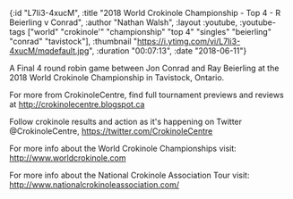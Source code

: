 {:id "L7Ii3-4xucM",
 :title
 "2018 World Crokinole Championship - Top 4 - R Beierling v Conrad",
 :author "Nathan Walsh",
 :layout :youtube,
 :youtube-tags
 ["world"
  "crokinole'"
  "championship"
  "top 4"
  "singles"
  "beierling"
  "conrad"
  "tavistock"],
 :thumbnail "https://i.ytimg.com/vi/L7Ii3-4xucM/mqdefault.jpg",
 :duration "00:07:13",
 :date "2018-06-11"}

A Final 4 round robin game between Jon Conrad and Ray Beierling at the 2018 World Crokinole Championship in Tavistock, Ontario.

For more from CrokinoleCentre, find full tournament previews and reviews at http://crokinolecentre.blogspot.ca

Follow crokinole results and action as it's happening on Twitter @CrokinoleCentre, https://twitter.com/CrokinoleCentre

For more info about the World Crokinole Championships visit: http://www.worldcrokinole.com

For more info about the National Crokinole Association Tour visit: http://www.nationalcrokinoleassociation.com/

